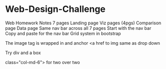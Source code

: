 # Web-Design-Challenge

Web Homework Notes
7 pages
Landing page 
Viz pages (4pgs)
Comparison page
Data page 
Same nav bar across all 7 pages 
Start with the nav bar
Copy and paste for the nav bar
Grid system in bootstrap

The image tag is wrapped in and anchor <a href to img same as drop down

Try div and a box
<div> class="col-md-6"> for two over two
<img…
</div>
